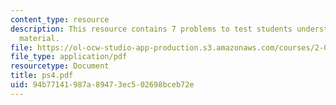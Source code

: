 ```yaml
---
content_type: resource
description: This resource contains 7 problems to test students understanding of course
  material.
file: https://ol-ocw-studio-app-production.s3.amazonaws.com/courses/2-001-mechanics-materials-i-fall-2006/94b77141987a89473ec502698bceb72e_ps4.pdf
file_type: application/pdf
resourcetype: Document
title: ps4.pdf
uid: 94b77141-987a-8947-3ec5-02698bceb72e
---
```

